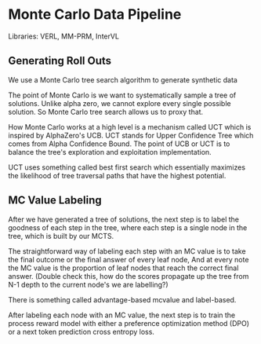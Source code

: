 # Monte Carlo Data Pipeline

Libraries: VERL, MM-PRM, InterVL

## Generating Roll Outs

 We use a Monte Carlo tree search algorithm to generate synthetic data 

The point of Monte Carlo is we want to systematically sample a tree of solutions. Unlike alpha zero, we cannot explore every single possible solution. So Monte Carlo tree search allows us to proxy that.

How Monte Carlo works at a high level is a mechanism called UCT which is inspired by AlphaZero's UCB. UCT stands for Upper Confidence Tree which comes from Alpha Confidence Bound. The point of UCB or UCT is to balance the tree's exploration and exploitation implementation.

UCT uses something called best first search which essentially maximizes the likelihood of tree traversal paths that have the highest potential.

## MC Value Labeling
After we have generated a tree of solutions, the next step is to label the goodness of each step in the tree, where each step is a single node in the tree, which is built by our MCTS.

The straightforward way of labeling each step with an MC value is to take the final outcome or the final answer of every leaf node, And at every note the MC value is the proportion of leaf nodes that reach the correct final answer. (Double check this, how do the scores propagate up the tree from N-1 depth to the current node's we are labelling?)

There is something called advantage-based mcvalue and label-based.

After labeling each node with an MC value, the next step is to train the process reward model with either a preference optimization method (DPO) or a next token prediction cross entropy loss.

